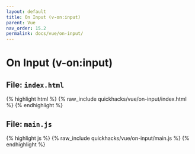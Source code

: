 ```yaml
---
layout: default
title: On Input (v-on:input)
parent: Vue
nav_order: 15.2
permalink: docs/vue/on-input/
---
```


# On Input (v-on:input)

## File: `index.html`

{% highlight html %}
{% raw_include quickhacks/vue/on-input/index.html %}
{% endhighlight %}

## File: `main.js`

{% highlight js %}
{% raw_include quickhacks/vue/on-input/main.js %}
{% endhighlight %}
